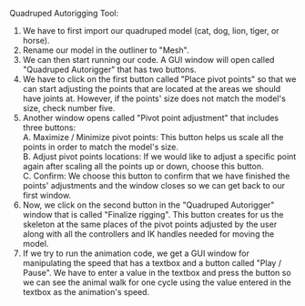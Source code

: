 Quadruped Autorigging Tool:

1. We have to first import our quadruped model (cat, dog, lion, tiger, or horse). <br>
2. Rename our model in the outliner to "Mesh". <br>
3. We can then start running our code. A GUI window will open called "Quadruped Autorigger" that has two buttons.<br>
4. We have to click on the first button called "Place pivot points" so that we can start adjusting the points that are located at the areas we should have joints at. However, if the points' size does not match the model's size, check number five.<br>
5. Another window opens called "Pivot point adjustment" that includes three buttons:<br>
    A. Maximize / Minimize pivot points: This button helps us scale all the points in order to match the model's size.<br>
    B. Adjust pivot points locations: If we would like to adjust a specific point again after scaling all the points up or down, choose this button.<br>
    C. Confirm: We choose this button to confirm that we have finished the points' adjustments and the window closes so we can get back to our first window.<br>
6. Now, we click on the second button in the "Quadruped Autorigger" window that is called "Finalize rigging". This button creates for us the skeleton at the same places of the pivot points adjusted by the user along with all the controllers and IK handles needed for moving the model.<br>
7. If we try to run the animation code, we get a GUI window for manipulating the speed that has a textbox and a button called "Play / Pause". We have to enter a value in the textbox and press the button so we can see the animal walk for one cycle using the value entered in the textbox as the animation's speed.<br>
